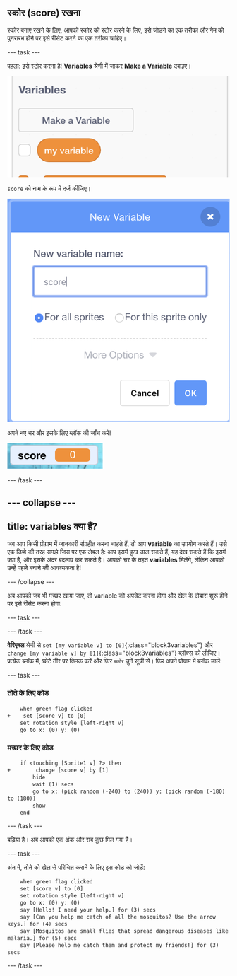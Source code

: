 ## स्कोर (score) रखना

स्कोर बनाए रखने के लिए, आपको स्कोर को स्टोर करने के लिए, इसे जोड़ने का एक तरीका और गेम को पुनरारंभ होने पर इसे रीसेट करने का एक तरीका चाहिए।

--- task ---

पहला: इसे स्टोर करना है! **Variables** श्रेणी में जाकर **Make a Variable** दबाइए।

![](images/catch5.png)

`score` को नाम के रूप में दर्ज कीजिए।

![](images/catch6.png)

अपने नए चर और इसके लिए ब्लॉक की जाँच करें!

![स्कोर वेरिएबल को स्टेज पर प्रदर्शित किया जाता है](images/scoreVariableStage.png)

--- /task ---

--- collapse ---
---
title: variables क्या हैं?
---

जब आप किसी प्रोग्राम में जानकारी संग्रहीत करना चाहते हैं, तो आप **variable** का उपयोग करते हैं। उसे एक डिब्बे की तरह समझे जिस पर एक लेबल है: आप इसमें कुछ डाल सकते हैं, यह देख सकते हैं कि इसमें क्या है, और इसके अंदर बदलाव कर सकते है। आपको चर के तहत **variables** मिलेंगे, लेकिन आपको उन्हें पहले बनाने की आवश्यकता है!

--- /collapse ---

अब आपको जब भी मच्छर खाया जाए, तो variable को अपडेट करना होगा और खेल के दोबारा शुरू होने पर इसे रीसेट करना होगा:

--- task ---

--- /task ---

**वेरिएबल** श्रेणी से `set [my variable v] to [0]`{:class="block3variables"} और `change [my variable v] by [1]`{:class="block3variables"} ब्लॉक्स को लीजिए। प्रत्येक ब्लॉक में, छोटे तीर पर क्लिक करें और फिर `स्कोर` चुनें सूची से। फिर अपने प्रोग्राम में ब्लॉक डालें:

--- task ---

### तोते के लिए कोड

```blocks3
    when green flag clicked
+    set [score v] to [0]
    set rotation style [left-right v]
    go to x: (0) y: (0)
```

### मच्छर के लिए कोड

```blocks3
    if <touching [Sprite1 v] ?> then
+        change [score v] by [1]
        hide
        wait (1) secs
        go to x: (pick random (-240) to (240)) y: (pick random (-180) to (180))
        show
    end
```

--- /task ---

बढ़िया है। अब आपको एक अंक और सब कुछ मिल गया है।

--- task ---

अंत में, तोते को खेल से परिचित कराने के लिए इस कोड को जोड़ें:

```blocks3
    when green flag clicked
    set [score v] to [0]
    set rotation style [left-right v]
    go to x: (0) y: (0)
    say [Hello! I need your help.] for (3) secs
    say [Can you help me catch of all the mosquitos? Use the arrow keys.] for (4) secs
    say [Mosquitos are small flies that spread dangerous diseases like malaria.] for (5) secs
    say [Please help me catch them and protect my friends!] for (3) secs
```

--- /task ---
